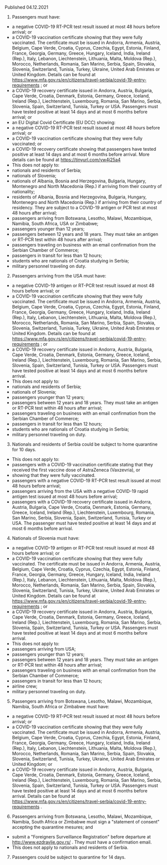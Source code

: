 Published 04.12.2021
1. Passengers must have:
- a negative COVID-19 RT-PCR test result issued at most 48 hours before arrival; or
- a COVID-19 vaccination certificate showing that they were fully vaccinated. The certificate must be issued in Andorra, Armenia, Austria, Belgium, Cape Verde, Croatia, Cyprus, Czechia, Egypt, Estonia, Finland, France, Georgia, Germany, Greece, Hungary, Iceland, India, Ireland (Rep.), Italy, Lebanon, Liechtenstein, Lithuania, Malta, Moldova (Rep.), Morocco, Netherlands, Romania, San Marino, Serbia, Spain, Slovakia, Slovenia, Switzerland, Tunisia, Turkey, Ukraine, United Arab Emirates or United Kingdom. Details can be found at <a href="https://www.mfa.gov.rs/en/citizens/travel-serbia/covid-19-entry-requirements">https://www.mfa.gov.rs/en/citizens/travel-serbia/covid-19-entry-requirements</a> ; or
- a COVID-19 recovery certificate issued in Andorra, Austria, Bulgaria, Cape Verde, Croatia, Denmark, Estonia, Germany, Greece, Iceland, Ireland (Rep.), Liechtenstein, Luxembourg, Romania, San Marino, Serbia, Slovenia, Spain, Switzerland, Tunisia, Turkey or USA. Passengers must have tested positive at least 14 days and at most 6 months before arrival; or
- an EU Digital Covid Certificate (EU DCC) showing:
- a negative COVID-19 RT-PCR test result issued at most 48 hours before arrival; or
- a COVID-19 vaccination certificate showing that they were fully vaccinated; or
- a COVID-19 recovery certificate showing that passengers have tested positive at least 14 days and at most 6 months before arrival. More details can be found at <a href="https://tinyurl.com/yw4j25a4">https://tinyurl.com/yw4j25a4</a>
- This does not apply to:
- nationals and residents of Serbia;
- nationals of Slovenia;
- nationals of Albania, Bosnia and Herzegovina, Bulgaria, Hungary, Montenegro and North Macedonia (Rep.) if arriving from their country of nationality;
- residents of Albania, Bosnia and Herzegovina, Bulgaria, Hungary, Montenegro and North Macedonia (Rep.) if arriving from their country of residency. They are subject to a COVID-19 antigen or PCR test at most 48 hours after arrival;
- passengers arriving from Botswana, Lesotho, Malawi, Mozambique, Namibia, South Africa, USA or Zimbabwe;
- passengers younger than 12 years;
- passengers between 12 years and 18 years. They must take an antigen or RT-PCR test within 48 hours after arrival;
- passengers traveling on business with an email confirmation from the Serbian Chamber of Commerce;
- passengers in transit for less than 12 hours;
- students who are nationals of Croatia studying in Serbia;
- military personnel traveling on duty.
2. Passengers arriving from the USA must have:
- a negative COVID-19 antigen or RT-PCR test result issued at most 48 hours before arrival; or
- a COVID-19 vaccination certificate showing that they were fully vaccinated. The certificate must be issued in Andorra, Armenia, Austria, Belgium, Cape Verde, Croatia, Cyprus, Czechia, Egypt, Estonia, Finland, France, Georgia, Germany, Greece, Hungary, Iceland, India, Ireland (Rep.), Italy, Lebanon, Liechtenstein, Lithuania, Malta, Moldova (Rep.), Morocco, Netherlands, Romania, San Marino, Serbia, Spain, Slovakia, Slovenia, Switzerland, Tunisia, Turkey, Ukraine, United Arab Emirates or United Kingdom. Details can be found at <a href="https://www.mfa.gov.rs/en/citizens/travel-serbia/covid-19-entry-requirements">https://www.mfa.gov.rs/en/citizens/travel-serbia/covid-19-entry-requirements</a> ; or
- a COVID-19 recovery certificate issued in Andorra, Austria, Bulgaria, Cape Verde, Croatia, Denmark, Estonia, Germany, Greece, Iceland, Ireland (Rep.), Liechtenstein, Luxembourg, Romania, San Marino, Serbia, Slovenia, Spain, Switzerland, Tunisia, Turkey or USA. Passengers must have tested positive at least 14 days and at most 6 months before arrival.
- This does not apply to:
- nationals and residents of Serbia;
- nationals of Slovenia;
- passengers younger than 12 years;
- passengers between 12 years and 18 years. They must take an antigen or RT-PCR test within 48 hours after arrival;
- passengers traveling on business with an email confirmation from the Serbian Chamber of Commerce;
- passengers in transit for less than 12 hours;
- students who are nationals of Croatia studying in Serbia;
- military personnel traveling on duty.
3. Nationals and residents of Serbia could be subject to home quarantine for 10 days.
- This does not apply to:
- passengers with a COVID-19 vaccination certificate stating that they received the first vaccine dose of AstraZeneca (Vaxzevria), or
- showing that they were fully vaccinated.
- passengers with a negative COVID-19 RT-PCR test result issued at most 48 hours before arrival;
- passengers arriving from the USA with a negative COVID-19 rapid antigen test issued at most 48 hours before arrival;
- passengers with a COVID-19 recovery certificate issued in Andorra, Austria, Bulgaria, Cape Verde, Croatia, Denmark, Estonia, Germany, Greece, Iceland, Ireland (Rep.), Liechtenstein, Luxembourg, Romania, San Marino, Serbia, Slovenia, Spain, Switzerland, Tunisia, Turkey or USA. The passenger must have tested positive at least 14 days and at most 6 months before arrival.
4. Nationals of Slovenia must have:
- a negative COVID-19 antigen or RT-PCR test result issued at most 48 hours before arrival; or
- a COVID-19 vaccination certificate showing that they were fully vaccinated. The certificate must be issued in Andorra, Armenia, Austria, Belgium, Cape Verde, Croatia, Cyprus, Czechia, Egypt, Estonia, Finland, France, Georgia, Germany, Greece, Hungary, Iceland, India, Ireland (Rep.), Italy, Lebanon, Liechtenstein, Lithuania, Malta, Moldova (Rep.), Morocco, Netherlands, Romania, San Marino, Serbia, Spain, Slovakia, Slovenia, Switzerland, Tunisia, Turkey, Ukraine, United Arab Emirates or United Kingdom. Details can be found at <a href="https://www.mfa.gov.rs/en/citizens/travel-serbia/covid-19-entry-requirements">https://www.mfa.gov.rs/en/citizens/travel-serbia/covid-19-entry-requirements</a> ; or
- a COVID-19 recovery certificate issued in Andorra, Austria, Bulgaria, Cape Verde, Croatia, Denmark, Estonia, Germany, Greece, Iceland, Ireland (Rep.), Liechtenstein, Luxembourg, Romania, San Marino, Serbia, Slovenia, Spain, Switzerland, Tunisia, Turkey or USA. Passengers must have tested positive at least 14 days and at most 6 months before arrival.
- This does not apply to:
- passengers arriving from USA;
- passengers younger than 12 years;
- passengers between 12 years and 18 years. They must take an antigen or RT-PCR test within 48 hours after arrival;
- passengers traveling on business with an email confirmation from the Serbian Chamber of Commerce;
- passengers in transit for less than 12 hours;
- airline crew;
- military personnel traveling on duty.
5. Passengers arriving from Botswana, Lesotho, Malawi, Mozambique, Namibia, South Africa or Zimbabwe must have:
- a negative COVID-19 RT-PCR test result issued at most 48 hours before arrival; or
- a COVID-19 vaccination certificate showing that they were fully vaccinated. The certificate must be issued in Andorra, Armenia, Austria, Belgium, Cape Verde, Croatia, Cyprus, Czechia, Egypt, Estonia, Finland, France, Georgia, Germany, Greece, Hungary, Iceland, India, Ireland (Rep.), Italy, Lebanon, Liechtenstein, Lithuania, Malta, Moldova (Rep.), Morocco, Netherlands, Romania, San Marino, Serbia, Spain, Slovakia, Slovenia, Switzerland, Tunisia, Turkey, Ukraine, United Arab Emirates or United Kingdom; or
- a COVID-19 recovery certificate issued in Andorra, Austria, Bulgaria, Cape Verde, Croatia, Denmark, Estonia, Germany, Greece, Iceland, Ireland (Rep.), Liechtenstein, Luxembourg, Romania, San Marino, Serbia, Slovenia, Spain, Switzerland, Tunisia, Turkey or USA. Passengers must have tested positive at least 14 days and at most 6 months before arrival. Details can be found at <a href="https://www.mfa.gov.rs/en/citizens/travel-serbia/covid-19-entry-requirements">https://www.mfa.gov.rs/en/citizens/travel-serbia/covid-19-entry-requirements</a> .
6. Passengers arriving from Botswana, Lesotho, Malawi, Mozambique, Namibia, South Africa or Zimbabwe must sign a "statement of consent" accepting the quarantine mesures; and
- submit a "Foreigners Surveillance Registration" before departure at <a href="http://www.ezdravlje.gov.rs/">http://www.ezdravlje.gov.rs/</a> . They must have a confirmation email.
- This does not apply to nationals and residents of Serbia.
7. Passengers could be subject to quarantine for 14 days.